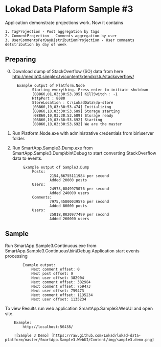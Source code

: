 ﻿Lokad Data Plaform Sample #3
========

Application demonstrate projections work. Now it contains 

    1. TagProjection - Post aggregation by tags
    2. CommentProjection - Comments aggregation by user
    3. UserCommentsPerDayDistributionProjection - User comments detstribution by day of week

Preparing
---------

0. Download dump of StackOverflow (SO) data from here http://media10.simplex.tv/content/xtendx/stu/stackoverflow/

         Example output of Platform.Node
                Starting everything. Press enter to initiate shutdown
                [08860,01,03:30:53.395] KillSwitch : -1
                HttpPort : 8080
                StoreLocation : C:\LokadData\dp-store
                [08860,10,03:30:53.474] Initializing
                [08860,10,03:30:53.689] Storage starting
                [08860,10,03:30:53.689] Storage ready
                [08860,10,03:30:53.692] Starting
                [08860,10,03:30:53.692] We are the master

1. Run Platform.Node.exe with administrative credentials from bin\server folder.

2. Run SmartApp.Sample3.Dump.exe from SmartApp.Sample3.Dump\bin\Debug to start converting StackOverflow data to events.
            
            Example output of Sample3.Dump
                Posts:
                        2154,86755111984 per second
                        Added 20000 posts
                Users:
                        24973,0849975076 per second
                        Added 240000 users
                Comments:
                        7975,45800039576 per second
                        Added 80000 posts
                Users:
                        25818,8020977499 per second
                        Added 260000 users

Sample
------

Run SmartApp.Sample3.Continuous.exe from SmartApp.Sample3.Continuous\bin\Debug
Application start events processing

            Example output:
                Next comment offset: 0
                Next post offset: 0
                Next user offset: 382904
                Next comment offset: 382904
                Next comment offset: 759473
                Next user offset: 759473
                Next comment offset: 1135234
                Next user offset: 1135234

To view Results run web application SmartApp.Sample3.WebUI and open site. 

        Example:
            http://localhost:50438/

        ![Sample 3 Demo] [https://raw.github.com/Lokad/lokad-data-platform/master/SmartApp.Sample3.WebUI/Content/img/sample3.demo.png]
